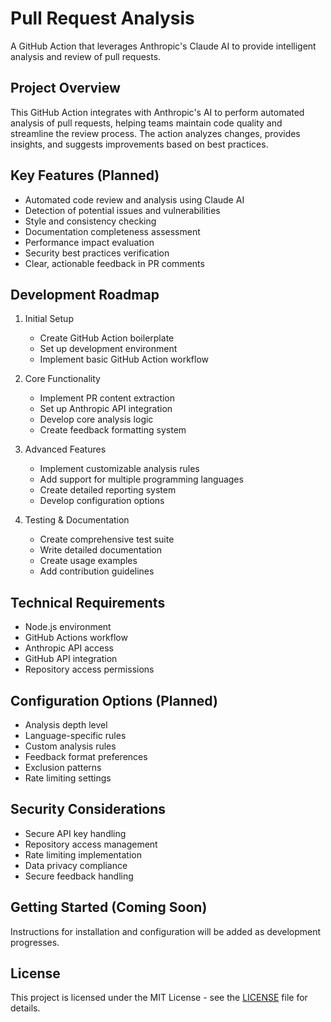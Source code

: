 # Pull Request Analysis

A GitHub Action that leverages Anthropic's Claude AI to provide intelligent analysis and review of pull requests.

## Project Overview

This GitHub Action integrates with Anthropic's AI to perform automated analysis of pull requests, helping teams maintain code quality and streamline the review process. The action analyzes changes, provides insights, and suggests improvements based on best practices.

## Key Features (Planned)

- Automated code review and analysis using Claude AI
- Detection of potential issues and vulnerabilities
- Style and consistency checking
- Documentation completeness assessment
- Performance impact evaluation
- Security best practices verification
- Clear, actionable feedback in PR comments

## Development Roadmap

1. Initial Setup
   - Create GitHub Action boilerplate
   - Set up development environment
   - Implement basic GitHub Action workflow

2. Core Functionality
   - Implement PR content extraction
   - Set up Anthropic API integration
   - Develop core analysis logic
   - Create feedback formatting system

3. Advanced Features
   - Implement customizable analysis rules
   - Add support for multiple programming languages
   - Create detailed reporting system
   - Develop configuration options

4. Testing & Documentation
   - Create comprehensive test suite
   - Write detailed documentation
   - Create usage examples
   - Add contribution guidelines

## Technical Requirements

- Node.js environment
- GitHub Actions workflow
- Anthropic API access
- GitHub API integration
- Repository access permissions

## Configuration Options (Planned)

- Analysis depth level
- Language-specific rules
- Custom analysis rules
- Feedback format preferences
- Exclusion patterns
- Rate limiting settings

## Security Considerations

- Secure API key handling
- Repository access management
- Rate limiting implementation
- Data privacy compliance
- Secure feedback handling

## Getting Started (Coming Soon)

Instructions for installation and configuration will be added as development progresses.

## License

This project is licensed under the MIT License - see the [LICENSE](LICENSE) file for details.
